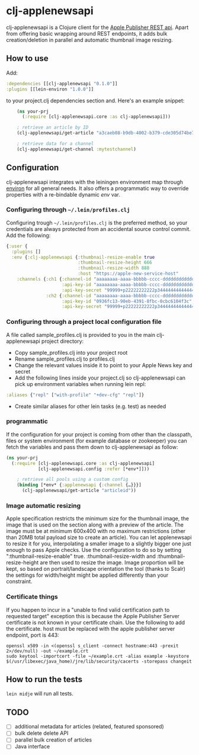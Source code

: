 # clj-applenewsapi

clj-applenewsapi is a Clojure client for the [Apple Publisher REST api](https://developer.apple.com/news-publisher/). Apart from offering basic wrapping around REST endpoints, it adds bulk creation/deletion in parallel and automatic thumbnail image resizing.

## How to use

Add:

```clojure
:dependencies [[clj-applenewsapi "0.1.0"]]
:plugins [[lein-environ "1.0.0"]]
```

to your project.clj dependencies section and. Here's an example snippet:

```clojure
    (ns your-prj
      (:require [clj-applenewsapi.core :as clj-applenewsapi]))

    ; retrieve an article by ID
    (clj-applenewsapi/get-article "a3caeb08-b9db-4002-b379-cde305d74be7")

    ; retrieve data for a channel
    (clj-applenewsapi/get-channel :mytestchannel)
```

## Configuration

clj-applenewsapi integrates with the leiningen environment map through [environ](https://github.com/weavejester/environ) for all general needs. It also  offers a programmatic way to override properties with a re-bindable dynamic *env* var.

### Configuring through `~/.lein/profiles.clj`

Configuring trough `~/.lein/profiles.clj` is the preferred method, so your credentials are always protected from an accidental source control commit. Add the following:

```clojure
{:user {
  :plugins []
  :env {:clj-applenewsapi {:thumbnail-resize-enable true
                           :thumbnail-resize-height 666
                           :thumbnail-resize-width 888
                           :host "https://apple-new-service-host"
    :channels {:ch1 {:channel-id "aaaaaaaa-aaaa-bbbbb-cccc-dddddddddddd"
                     :api-key-id "aaaaaaaa-aaaa-bbbbb-cccc-dddddddddddd"
                     :api-key-secret "99999+p22222222222p34444444444444T2XnMyiNmI="}
               :ch2 {:channel-id "aaaaaaaa-aaaa-bbbbb-cccc-dddddddddddd"
                     :api-key-id "0936fc13-90eb-4391-8fbc-0cbc6104f3c"
                     :api-key-secret "99999+p22222222222p34444444444444T2XnMyiNmI="}}}}}}
```

### Configuring through a project local configuration file

A file called sample_profiles.clj is provided to you in the main clj-applenewsapi project directory:

* Copy sample_profiles.clj into your project root
* Rename sample_profiles.clj to profiles.clj
* Change the relevant values inside it to point to your Apple News key and secret
* Add the following lines inside your project.clj so clj-applenewsapi can pick up environment variables when running lein repl:

```clojure
:aliases {"repl" ["with-profile" "+dev-cfg" "repl"]}
```

* Create similar aliases for other lein tasks (e.g. test) as needed

### programmatic

If the configuration for your project is coming from other than the classpath, files or system environment (for example database or zookeeper) you can fetch the variables and pass them down to clj-applenewsapi as follow:

```clojure
(ns your-prj
  (:require [clj-applenewsapi.core :as clj-applenewsapi]
            [clj-applenewsapi.config :refer [*env*]]))

    ; retrieve all pools using a custom config
    (binding [*env* {:applenewsapi {:channel {…}}}]
      (clj-applenewsapi/get-article "articleid"))
```

### Image automatic resizing

Apple specification restricts the minimum size for the thumbnail image, the image that is used on the section along with a preview of the article. The image must be at minimum 600x400 with no maximum restrictions (other than 20MB total payload size to create an article). You can let applenewsapi to resize it for you, interpolating a smaller image to a slightly bigger one just enough to pass Apple checks. Use the configuration to do so by setting ":thumbnail-resize-enable" true. :thumbnail-resize-width and :thumbnail-resize-height are then used to resize the image. Image proportion will be kept, so based on portrait/landscape orientation the tool (thanks to Scalr) the settings for width/height might be applied differently than your constraint.

### Certificate things

If you happen to incur in a "unable to find valid certification path to requested target" exception this is because the Apple Publisher Server certificate is not known in your certificate chain. Use the following to add the certificate. host must be replaced with the apple publisher server endpoint, port is 443:

```
openssl x509 -in <(openssl s_client -connect hostname:443 -prexit 2>/dev/null) -out ~/example.crt
sudo keytool -importcert -file ~/example.crt -alias example -keystore $(/usr/libexec/java_home)/jre/lib/security/cacerts -storepass changeit
```

## How to run the tests

`lein midje` will run all tests.

## TODO

* [ ] additional metadata for articles (related, featured sponsored)
* [ ] bulk delete delete API
* [ ] parallel bulk creation of articles
* [ ] Java interface
